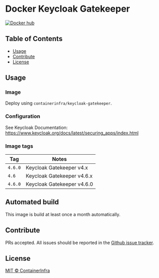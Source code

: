 # Docker Keycloak Gatekeeper

[![Docker hub](https://img.shields.io/docker/pulls/containerinfra/keycloak-gatekeeper.svg)](https://hub.docker.com/r/containerinfra/keycloak-gatekeeper/)

## Table of Contents

- [Usage](#usage)
- [Contribute](#contribute)
- [License](#license)

## Usage

### Image

Deploy using `containerinfra/keycloak-gatekeeper`.

### Configuration

See Keycloak Documentation: https://www.keycloak.org/docs/latest/securing_apps/index.html

### Image tags

| Tag | Notes |
|-----|-------|
| `4.6.0` | Keycloak Gatekeeper v4.x |
| `4.6` | Keycloak Gatekeeper v4.6.x |
| `4.6.0` | Keycloak Gatekeeper v4.6.0 |

## Automated build

This image is build at least once a month automatically.

## Contribute

PRs accepted. All issues should be reported in the [Github issue tracker](https://github.com/containerinfra/keycloak-gatekeeper/issues).

## License

[MIT © ContainerInfra](LICENSE)
